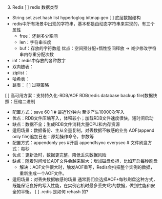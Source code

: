 3. Redis
[ ] redis 数据类型
- String set zset hash list hyperloglog bitmap geo
[ ] 底层数据结构
- redis中所有场景中出现的字符串，基本都是由动态字符串来实现的，有三个属性
  - free：还剩多少空间
  - len：字符串长度
  - buf：存放的字符数组
优点：空间预分配+惰性空间释放 -> 减少修改字符串内存重分配次数
- int：redis中存放的各种数字
- 双向链表：
- ziplist：
- 哈希表：
- 跳表：
[ ] 过期策略

[ ] 高可用方案：支持持久化-RDB/AOF 
RDB(redis database backup file)数据快照：压缩二进制
  - 配置方式：save 60 1  # 最近1分钟内 至少产生10000次写入
  - 优点：RDB文件压缩写入，体积较小；加载RDB文件速度很快，短时间启动
  - 缺点：数据不全；生成RDB文件消耗大量CPU和内存资源
  - 适用场景：数据备份、主从全量复制，对丢数据不敏感的业务
AOF(append only file)追加日志：原始操作命令，参数等
  - 配置方式：appendonly yes #开启  appendfsync everysec  # 文件刷盘方式：每秒
  - 优点：更新及时，数据更完整，降低丢失数据风险
  - 缺点：随着时间增长AOF文件会越来越大；增加磁盘负担，比如开启每秒刷盘
      - 解决：AOF文件很大时，触发AOF重写，Redis会扫描整个实例的数据，重新生成一个AOF文件。
  - 适用场景：对丢失数据敏感的场景
通常我们会选择AOF+每秒刷盘这种方式，既能保证良好的写入性能，在实例宕机时最多丢失1秒的数据，做到性能和安全的平衡。
[ ] .redis 是如何 rehash 的? 